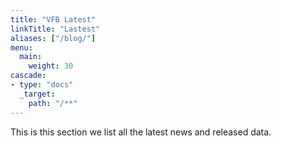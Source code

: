 ```yaml
---
title: "VFB Latest"
linkTitle: "Lastest"
aliases: ["/blog/"] 
menu:
  main:
    weight: 30
cascade:
- type: "docs"
  _target:
    path: "/**"
---
```



This is this section we list all the latest news and released data.


